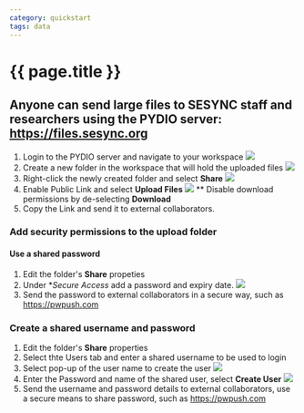 ```yaml
---
category: quickstart
tags: data
---
```


# {{ page.title }}

## Anyone can send large files to SESYNC staff and researchers using the PYDIO server: https://files.sesync.org

1. Login to the PYDIO server and navigate to your workspace
![](/assets/images/recievefile00.PNG)
2. Create a new folder in the workspace that will hold the uploaded files
![](/assets/images/receivefile01.PNG)
3. Right-click the newly created folder and select **Share**
![](/assets/images/receivefile02.PNG)
4. Enable Public Link and select **Upload Files**
![](/assets/images/receivefile03.PNG)
** Disable download permissions by de-selecting **Download**
5. Copy the Link and send it to external collaborators.


### Add security permissions to the upload folder

#### Use a shared password 

1. Edit the folder's **Share** propeties
2. Under **Secure Access* add a password and expiry date.
![](/assets/images/receivefile04.PNG)
3. Send the password to external collaborators in a secure way, such as https://pwpush.com

### Create a shared username and password

1. Edit the folder's **Share** properties
2. Select thte Users tab and enter a shared username to be used to login
3. Select pop-up of the user name to create the user
![](/assets/images/receivefile05.PNG)
4. Enter the Password and name of the shared user, select **Create User**
![](/assets/images/receivefile06.PNG)
5. Send the username and password details to external collaborators, use a secure means to share password, such as https://pwpush.com
